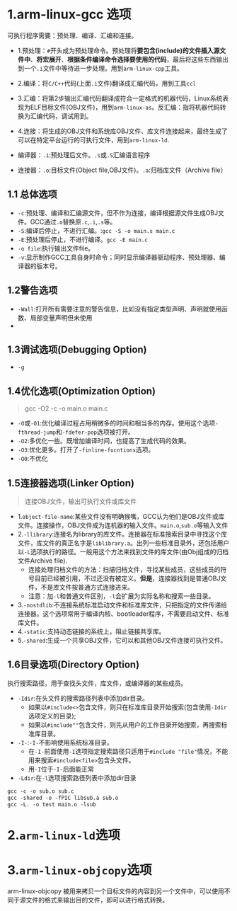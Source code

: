 # 1.arm-linux-gcc 选项
可执行程序需要：预处理、编译、汇编和连接。

* 1.预处理：`#`开头成为预处理命令。预处理将**要包含(include)的文件插入源文件中**、**将宏展开**、**根据条件编译命令选择要使用的代码**，最后将这些东西输出到一个`.i`文件中等待进一步处理。用到`arm-linux-cpp`工具。
* 2.编译：将`C/C++`代码(上面`.i`文件)翻译成汇编代码，用到工具`ccl`
* 3.汇编：将第2步输出汇编代码翻译成符合一定格式的机器代码，Linux系统表现为ELF目标文件(OBJ文件)，用到`arm-linux-as`。反汇编：指将机器代码转换为汇编代码，调试用到。
* 4.连接：将生成的OBJ文件和系统库OBJ文件、库文件连接起来，最终生成了可以在特定平台运行的可执行文件，用到`arm-linux-ld`.

* 编译器：`.i`:预处理后文件。`.s`或`.S`汇编语言程序
* 连接器：`.o`:目标文件(Object file,OBJ文件)。`.a`:归档库文件（Archive file）

## 1.1 总体选项

* `-c`:预处理、编译和汇编源文件，但不作为连接，编译根据源文件生成OBJ文件。GCC通过`.o`替换原`.c`,`.i`,`.s`等。
* `-S`:编译后停止，不进行汇编。:`gcc -S -o main.s main.c`
* `-E`:预处理后停止，不进行编译。`gcc -E main.c`
* `-o file`:执行输出文件file。
* `-v`:显示制作GCC工具自身时命令；同时显示编译器驱动程序、预处理器、编译器的版本号。

## 1.2警告选项

* `-Wall`:打开所有需要注意的警告信息，比如没有指定类型声明、声明就使用函数、局部变量声明但未使用
*

## 1.3调试选项(Debugging Option)

* `-g`

## 1.4优化选项(Optimization Option)

> gcc -O2 -c -o main.o main.c

* `-O`或`-O1`:优化编译过程占用稍微多的时间和相当多的内存。使用这个选项`-fthread-jump`和`-fdefer-pop`选项被打开。
* `-O2`:多优化一些。既增加编译时间，也提高了生成代码的效果。
* `-O3`:优化更多。打开了`-finline-fucntions`选项。
* `-O0`:不优化

## 1.5连接器选项(Linker Option)
> 连接OBJ文件，输出可执行文件或库文件

* 1.`object-file-name`:某些文件没有明确猴嘴，GCC认为他们是OBJ文件或库文件。连接操作，OBJ文件成为连机器的输入文件。`main.o`,`sub.o`等输入文件
* 2.`-llibrary`:连接名为library的库文件。连接器在标准搜索目录中寻找这个库文件，库文件的真正名字是`liblibrary.a`。出列一些标准目录外，还包括用户以`-L`选项执行的路径。一般用这个方法来找到文件的库文件(由Obj组成的归档文件Archive file).
	* 连接处理归档文件的方法：扫描归档文件，寻找某些成员，这些成员的符号目前已经被引用，不过还没有被定义。**但是**，连接器找到是普通OBJ文件，不是库文件按普通方式连接进来。
    * 注意：加`-l`和普通文件区别，`-l`会扩展为实际名称和搜索一些目录。
* 3.`-nostdlib`:不连接系统标准启动文件和标准库文件，只把指定的文件传递给连接器。这个选项常用于编译内核、bootloader程序，不需要启动文件、标准库文件。
* 4.`-static`:支持动态链接的系统上，阻止链接共享库。
* 5.`-shared`:生成一个共享OBJ文件，它可以和其他OBJ文件连接可执行文件。

## 1.6目录选项(Directory Option)
执行搜索路径，用于查找头文件，库文件，或编译器的某些成员。

* `-Idir`:在头文件的搜索路径列表中添加dir目录。
	* 如果以`#include<>`包含文件，则只在标准库目录开始搜索(包含使用`-Idir`选项定义的目录);
	* 如果以`#include""`包含文件，则先从用户的工作目录开始搜索，再搜索标准库目录。
* `-I-`:`-I-`不影响使用系统标准目录。
	* 在`-I-`前面使用`-I`选项指定搜索路径只适用于`#include "file"`情况，不能用来搜索`#include<file>`包含头文件。
	* 用`-I`位于`-I-`后面能正常
* `-Ldir`:在`-l`选项搜索路径列表中添加dir目录

```makefile
gcc -c -o sub.o sub.c
gcc -shared -o -fPIC libsub.a sub.o
gcc -L. -o test main.o -lsub
```

# 2.`arm-linux-ld`选项
# 3.`arm-linux-objcopy`选项
arm-linux-objcopy 被用来拷贝一个目标文件的内容到另一个文件中，可以使用不同于源文件的格式来输出目的文件，即可以进行格式转换。